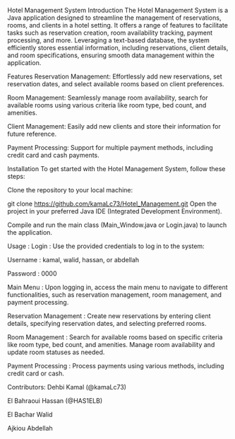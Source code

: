 Hotel Management System
Introduction
The Hotel Management System is a Java application designed to streamline the management of reservations, rooms, and clients in a hotel setting. It offers a range of features to facilitate tasks such as reservation creation, room availability tracking, payment processing, and more. Leveraging a text-based database, the system efficiently stores essential information, including reservations, client details, and room specifications, ensuring smooth data management within the application.

Features
Reservation Management: Effortlessly add new reservations, set reservation dates, and select available rooms based on client preferences.

Room Management: Seamlessly manage room availability, search for available rooms using various criteria like room type, bed count, and amenities.

Client Management: Easily add new clients and store their information for future reference.

Payment Processing: Support for multiple payment methods, including credit card and cash payments.

Installation
To get started with the Hotel Management System, follow these steps:

Clone the repository to your local machine:

git clone https://github.com/kamaLc73/Hotel_Management.git
Open the project in your preferred Java IDE (Integrated Development Environment).

Compile and run the main class (Main_Window.java or Login.java) to launch the application.

Usage :
Login :
Use the provided credentials to log in to the system:

Username : kamal, walid, hassan, or abdellah

Password : 0000

Main Menu :
Upon logging in, access the main menu to navigate to different functionalities, such as reservation management, room management, and payment processing.

Reservation Management :
Create new reservations by entering client details, specifying reservation dates, and selecting preferred rooms.

Room Management :
Search for available rooms based on specific criteria like room type, bed count, and amenities. Manage room availability and update room statuses as needed.

Payment Processing :
Process payments using various methods, including credit card or cash.

Contributors:
Dehbi Kamal (@kamaLc73)

El Bahraoui Hassan (@HAS1ELB)

El Bachar Walid

Ajkiou Abdellah
